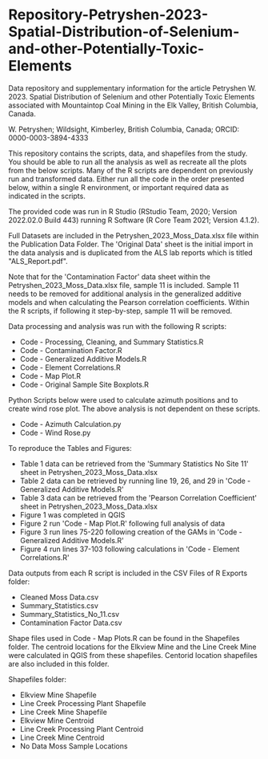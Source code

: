 # Repository-Petryshen-2023-Spatial-Distribution-of-Selenium-and-other-Potentially-Toxic-Elements
 Data repository and supplementary information for the article Petryshen W. 2023. Spatial Distribution of Selenium and other Potentially Toxic Elements associated with Mountaintop Coal Mining in the Elk Valley, British Columbia, Canada.

 W. Petryshen;
 Wildsight, Kimberley, British Columbia, Canada;
 ORCID: 0000-0003-3894-4333

 This repository contains the scripts, data, and shapefiles from the study. You should be able to run all the analysis as well as recreate all the plots from the below scripts. Many of the R scripts are dependent on previously run and transformed data. Either run all the code in the order presented below, within a single R environment, or important required data as indicated in the scripts.

 The provided code was run in R Studio (RStudio Team, 2020; Version 2022.02.0 Build 443) running R Software (R Core Team 2021; Version 4.1.2).

 Full Datasets are included in the Petryshen_2023_Moss_Data.xlsx file within the Publication Data Folder. The 'Original Data' sheet is the initial import in the data analysis and is duplicated from the ALS lab reports which is titled "ALS_Report.pdf".

 Note that for the 'Contamination Factor' data sheet within the Petryshen_2023_Moss_Data.xlsx file, sample 11 is included. Sample 11 needs to be removed for additional analysis in the generalized additive models and when calculating the Pearson correlation coefficients. Within the R scripts, if following it step-by-step, sample 11 will be removed.

 Data processing and analysis was run with the following R scripts:
 * Code - Processing, Cleaning, and Summary Statistics.R
 * Code - Contamination Factor.R
 * Code - Generalized Additive Models.R
 * Code - Element Correlations.R
 * Code - Map Plot.R
 * Code - Original Sample Site Boxplots.R

 Python Scripts below were used to calculate azimuth positions and to create wind rose plot. The above analysis is not dependent on these scripts.
 * Code - Azimuth Calculation.py
 * Code - Wind Rose.py

 To reproduce the Tables and Figures:
 * Table 1 data can be retrieved from the 'Summary Statistics No Site 11' sheet in Petryshen_2023_Moss_Data.xlsx
 * Table 2 data can be retrieved by running line 19, 26, and 29 in 'Code - Generalized Additive Models.R'
 * Table 3 data can be retrieved from the 'Pearson Correlation Coefficient' sheet in Petryshen_2023_Moss_Data.xlsx
 * Figure 1 was completed in QGIS
 * Figure 2 run 'Code - Map Plot.R' following full analysis of data
 * Figure 3 run lines 75-220 following creation of the GAMs in 'Code - Generalized Additive Models.R'
 * Figure 4 run lines 37-103 following calculations in 'Code - Element Correlations.R'

 Data outputs from each R script is included in the CSV Files of R Exports folder:
 * Cleaned Moss Data.csv
 * Summary_Statistics.csv
 * Summary_Statistics_No_11.csv
 * Contamination Factor Data.csv

 Shape files used in Code - Map Plots.R can be found in the Shapefiles folder. The centroid locations for the Elkview Mine and the Line Creek Mine were calculated in QGIS from these shapefiles. Centorid location shapefiles are also included in this folder.

 Shapefiles folder:
 * Elkview Mine Shapefile
 * Line Creek Processing Plant Shapefile
 * Line Creek Mine Shapefile
 * Elkview Mine Centroid
 * Line Creek Processing Plant Centroid
 * Line Creek Mine Centroid
 * No Data Moss Sample Locations
